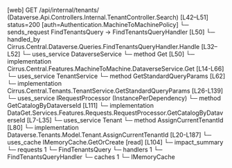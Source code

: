 [web] GET /api/internal/tenants/  (Dataverse.Api.Controllers.Internal.TenantController.Search)  [L42–L51] status=200 [auth=Authentication.MachineToMachinePolicy]
  └─ sends_request FindTenantsQuery -> FindTenantsQueryHandler [L50]
    └─ handled_by Cirrus.Central.Dataverse.Queries.FindTenantsQueryHandler.Handle [L32–L52]
      └─ uses_service DataverseService
        └─ method Get [L50]
          └─ implementation Cirrus.Central.Features.MachineToMachine.DataverseService.Get [L14-L66]
            └─ uses_service TenantService
              └─ method GetStandardQueryParams [L62]
                └─ implementation Cirrus.Central.Tenants.TenantService.GetStandardQueryParams [L26-L139]
                  └─ uses_service IRequestProcessor (InstancePerDependency)
                    └─ method GetCatalogByDataverseId [L111]
                      └─ implementation DataGet.Services.Features.Requests.RequestProcessor.GetCatalogByDataverseId [L7-L35]
                  └─ uses_service Tenant
                    └─ method AssignCurrentTenantId [L80]
                      └─ implementation Dataverse.Tenants.Model.Tenant.AssignCurrentTenantId [L20-L187]
                  └─ uses_cache IMemoryCache.GetOrCreate [read] [L104]
  └─ impact_summary
    └─ requests 1
      └─ FindTenantsQuery
    └─ handlers 1
      └─ FindTenantsQueryHandler
    └─ caches 1
      └─ IMemoryCache

